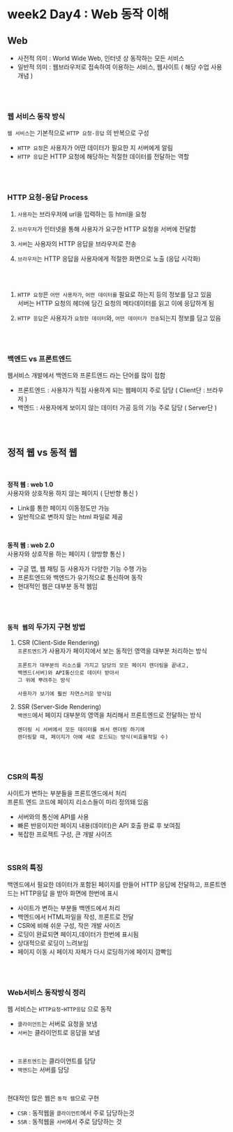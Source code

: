 # week2 Day4 : Web 동작 이해 

## Web
- 사전적 의미 : World Wide Web, 인터넷 상 동작하는 모든 서비스
- 일반적 의미 : 웹브라우저로 접속하여 이용하는 서비스, 웹사이트 ( 해당 수업 사용 개념 )

<br><br>

### 웹 서비스 동작 방식
`웹 서비스`는 기본적으로 `HTTP 요청-응답` 의 반복으로 구성
- `HTTP 요청`은 사용자가 어떤 데이터가 필요한 지 서버에게 알림
- `HTTP 응답`은 HTTP 요청에 해당하는 적절한 데이터를 전달하는 역할

<br><br>

### HTTP 요청-응답 Process

1. `사용자`는 브라우저에 url을 입력하는 등 html을 요청

2. `브라우저`가 인터넷을 통해 사용자가 요구한 HTTP 요청을 서버에 전달함

3. `서버`는 사용자의 HTTP 응답을 브라우저로 전송

4. `브라우저`는 HTTP 응답을 사용자에게 적절한 화면으로 노출 (응답 시각화)

<br><br>

1. `HTTP 요청`은 `어떤 사용자가`, `어떤 데이터를` 필요로 하는지 등의 정보를 담고 있음<br>
   서버는 HTTP 요청의 헤더에 담긴 요청의 메타데이터를 읽고 이에 응답하게 됨

2. `HTTP 응답`은 사용자가 `요청한 데이터`와, `어떤 데이터가 전송`되는지 정보를 담고 있음

<br><br>

### 백엔드 vs 프론트엔드
웹서비스 개발에서 백엔드와 프론트엔드 라는 단어를 많이 접함<br>

- 프론트엔드 : 사용자가 직접 사용하게 되는 웹페이지 주로 담당 ( Client단 : 브라우저 )
- 백엔드 : 사용자에게 보이지 않는 데이터 가공 등의 기능 주로 담당 ( Server단 )

<br><br>

## 정적 웹 vs 동적 웹
<br>

**정적 웹 : web 1.0**<br>
사용자와 상호작용 하지 않는 페이지 ( 단반향 통신 )
- Link를 통한 페이지 이동정도만 가능
- 일반적으로 변하지 않는 html 파일로 제공

<br>

**동적 웹 : web 2.0**<br>
사용자와 상호작용 하는 페이지 ( 양방향 통신 )
- 구글 맵, 웹 채팅 등 사용자가 다양한 기능 수행 가능
- 프론트엔드와 백엔드가 유기적으로 통신하며 동작
- 현대적인 웹은 대부분 동적 웹임

<br><br>

### `동적 웹`의 두가지 구현 방법

1. CSR (Client-Side Rendering)<br>
   `프론트엔드`가 사용자가 페이지에서 보는 동적인 영역을 대부분 처리하는 방식
    ```
    프론트가 대부분의 리소스를 가지고 담당의 모든 페이지 렌더링을 끝내고, 
    백엔드(서버)와 API통신으로 데이터 받아서 
    그 위에 뿌려주는 방식
    
    사용자가 보기에 훨씬 자연스러운 방식임
    ```

2. SSR (Server-Side Rendering)<br>
   `백엔드`에서 페이지 대부분의 영역을 처리해서 프론트엔드로 전달하는 방식
    ```
    렌더링 시 서버에서 모든 데이터를 쏴서 렌더링 하기에
    렌더링할 때, 페이지가 아예 새로 로드되는 방식(비효율적일 수)
    ```

<br><br>

### CSR의 특징 
사이트가 변하는 부분들을 프론트엔드에서 처리<br>
프론트 엔드 코드에 페이지 리소스들이 미리 정의돼 있음<br>

- 서버와의 통신에 API를 사용
- 빠른 반응이지만 페이지 내용(데이터)은 API 호출 완료 후 보여짐
- 복잡한 프로젝트 구성, 큰 개발 사이즈

<br>

### SSR의 특징
백엔드에서 필요한 데이터가 포함된 페이지를 만들어 HTTP 응답에 전달하고, 프론트엔드는 HTTP응답 을 받아 화면에 한번에 표시

- 사이트가 변하는 부분들 백엔드에서 처리
- 백엔드에서 HTML파일을 작성, 프론트로 전달
- CSR에 비해 쉬운 구성, 작은 개발 사이즈
- 로딩이 완료되면 페이지,데이터가 한번에 표시됨
- 상대적으로 로딩이 느려보임
- 페이지 이동 시 페이지 자체가 다시 로딩하기에 페이지 깜빡임

<br><br>

### Web서비스 동작방식 정리
웹 서비스는 `HTTP요청`-`HTTP응답` 으로 동작<br>
- `클라이언트`는 서버로 요청을 보냄
- `서버`는 클라이언트로 응답을 보냄

<br>

- `프론트엔드`는 클라이언트를 담당
- `백엔드`는 서버를 담당

<br>

현대적인 많은 웹은 `동적 웹`으로 구현
- `CSR` : 동적웹을 `클라이언트`에서 주로 담당하는것 
- `SSR` : 동적웹을 `서버`에서 주로 담당하는 것
